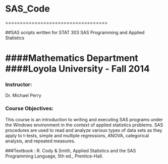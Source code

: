 # SAS_Code

===================================

##SAS scripts written for STAT 303 SAS Programming and Applied Statistics

####Mathematics Department
####Loyola University - Fall 2014
===================================
### Instructor: 
Dr. Michael Perry

### Course Objectives:

This course is an introduction to writing and executing SAS programs under the Windows environment in the context of applied statistics problems. SAS procedures are used to read and analyze various types of data sets as they apply to t-tests, simple and multiple regressions, ANOVA, categorical analysis, and repeated measures.

###Textbook :
R. Cody & Smith, Applied Statistics and the SAS Programming Language, 5th ed., Prentice-Hall.

